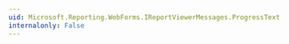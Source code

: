 ```yaml
---
uid: Microsoft.Reporting.WebForms.IReportViewerMessages.ProgressText
internalonly: False
---
```

